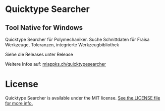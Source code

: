 # Quicktype Searcher
## Tool Native for Windows
Quicktype Searcher für Polymechaniker. Suche Schnittdaten für Fraisa Werkzeuge, Toleranzen, integrierte Werkzeugbibliothek

Siehe die Releases unter Release

Weitere Infos auf: [miappks.ch/quicktypesearcher](https://www.miappks.ch/quicktypesearcher)

License
=======

Quicktype Searcher is available under the MIT license. [See the LICENSE file for more info.](https://github.com/miappks/ToolNative/blob/main/LICENSE)
